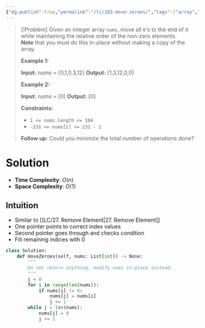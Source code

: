 ```yaml
---
{"dg-publish":true,"permalink":"/lc/283-move-zeroes/","tags":["array","twoPointer","greedy"]}
---
```


>[!Problem]
>Given an integer array `nums`, move all `0`'s to the end of it while maintaining the relative order of the non-zero elements.
> **Note** that you must do this in-place without making a copy of the array.
> 
> **Example 1:**
> 
> **Input:** nums = [0,1,0,3,12]
> **Output:** [1,3,12,0,0]
> 
> **Example 2:**
> 
> **Input:** nums = [0]
> **Output:** [0]
> 
> **Constraints:**
> 
> - `1 <= nums.length <= 104`
> - `-231 <= nums[i] <= 231 - 1`
> 
> **Follow up:** Could you minimize the total number of operations done?

# Solution
- **Time Complexity**: $O(n)$
- **Space Complexity**: $O(1)$
## Intuition
- Similar to [[LC/27. Remove Element\|27. Remove Element]]
- One pointer points to correct index values
- Second pointer goes through and checks condition
- Fill remaining indices with 0
```python
class Solution:
    def moveZeroes(self, nums: List[int]) -> None:
        """
        Do not return anything, modify nums in-place instead.
        """
        j = 0
        for i in range(len(nums)):
            if nums[i] != 0:
                nums[j] = nums[i]
                j += 1
        while j < len(nums):
            nums[j] = 0
            j += 1
```